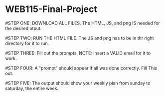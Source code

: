 # WEB115-Final-Project
#STEP ONE: DOWNLOAD ALL FILES. The HTML, JS, and png IS needed for the desired otput.

#STEP TWO: RUN THE HTML FILE. The JS and png has to be in thr right directory for it to run. 

#STEP THREE: Fill out the prompts. NOTE: Insert a VALID email for it to work.

#STEP FOUR: A "prompt" should appear if all was done correctly. Fill This out.

#STEP FIVE: The output should show your weekly plan from sunday to saturday, the entire week.
